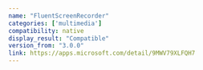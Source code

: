 ```yaml
---
name: "FluentScreenRecorder"
categories: ['multimedia']
compatibility: native
display_result: "Compatible"
version_from: "3.0.0"
link: https://apps.microsoft.com/detail/9MWV79XLFQH7
---
```

